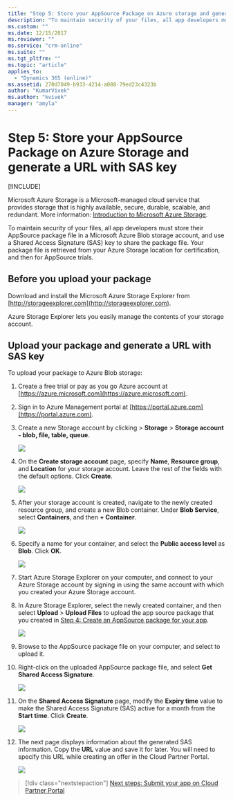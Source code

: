 ```yaml
---
title: "Step 5: Store your AppSource Package on Azure storage and generate a URL with SAS key (Developer Guide for Dynamics 365 Customer Engagement)| MicrosoftDocs"
description: "To maintain security of your files, all app developers must store their AppSource package file in a Microsoft Azure Blob storage account, and use a Shared Access Signature (SAS) key to share the package file. Your package file is retrieved from your Azure Storage location for certification, and then for AppSource trials."
ms.custom: ""
ms.date: 12/15/2017
ms.reviewer: ""
ms.service: "crm-online"
ms.suite: ""
ms.tgt_pltfrm: ""
ms.topic: "article"
applies_to: 
  - "Dynamics 365 (online)"
ms.assetid: 270d7049-b933-4214-a088-79ed23c4323b
author: "KumarVivek"
ms.author: "kvivek"
manager: "amyla"
---
```

# Step 5: Store your AppSource Package on Azure Storage and generate a URL with SAS key

[!INCLUDE[](../includes/cc_applies_to_update_9_0_0.md)]

Microsoft Azure Storage is a Microsoft-managed cloud service that provides storage that is highly available, secure, durable, scalable, and redundant. More information: [Introduction to Microsoft Azure Storage](https://docs.microsoft.com/azure/storage/common/storage-introduction).

To maintain security of your files, all app developers must store their AppSource package file in a Microsoft Azure Blob storage account, and use a Shared Access Signature (SAS) key to share the package file. Your package file is retrieved from your Azure Storage location for certification, and then for AppSource trials.

## Before you upload your package

Download and install the Microsoft Azure Storage Explorer from [http://storageexplorer.com](http://storageexplorer.com).

Azure Storage Explorer lets you easily manage the contents of your storage account.

## Upload your package and generate a URL with SAS key

To upload your package to Azure Blob storage:

1. Create a free trial or pay as you go Azure account at [https://azure.microsoft.com](https://azure.microsoft.com).
2. Sign in to Azure Management portal at [https://portal.azure.com](https://portal.azure.com).
3. Create a new Storage account by clicking  > **Storage** > **Storage account - blob, file, table, queue**.
    
   ![](media/appsource-storageaccount-pic1.png)

4. On the **Create storage account** page, specify **Name**, **Resource group**, and **Location** for your storage account. Leave the rest of the fields with the default options. Click **Create**. 

   ![](media/appsource-storageaccount-pic2.png)
 
  
5. After your storage account is created, navigate to the newly created resource group, and create a new Blob container. Under **Blob Service**, select **Containers**, and then **+ Container**.

   ![](media/appsource-storageaccount-pic3.png)

6. Specify a name for your container, and select the **Public access level** as **Blob**. Click **OK**.

   ![](media/appsource-storageaccount-pic4.png)

7. Start Azure Storage Explorer on your computer, and connect to your Azure Storage account by signing in using the same account with which you created your Azure Storage account.

8. In Azure Storage Explorer, select the newly created container, and then select **Upload** > **Upload Files** to upload the app source package that you created in [Step 4: Create an AppSource package for your app](create-package-app-appsource.md). 

   ![](media/appsource-storageaccount-pic5.png)

9. Browse to the AppSource package file on your computer, and select to upload it.

10. Right-click on the uploaded AppSource package file, and select **Get Shared Access Signature**.

    ![](media/appsource-storageaccount-pic6.png)

11. On the **Shared Access Signature** page, modify the **Expiry time** value to make the Shared Access Signature (SAS) active for a month from the **Start time**. Click **Create**.

    ![](media/appsource-storageaccount-pic7.png)

12. The next page displays information about the generated SAS information. Copy the **URL** value and save it for later. You will need to specify this URL while creating an offer in the Cloud Partner Portal.

    ![](media/appsource-storageaccount-pic8.png)


> [!div class="nextstepaction"]
> [Next steps: Submit your app on Cloud Partner Portal](next-steps-submit-app-cloud-partner-portal.md)